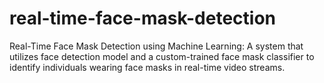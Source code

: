 # real-time-face-mask-detection
Real-Time Face Mask Detection using Machine Learning: A system that utilizes face detection model and a custom-trained face mask classifier to identify individuals wearing face masks in real-time video streams.
